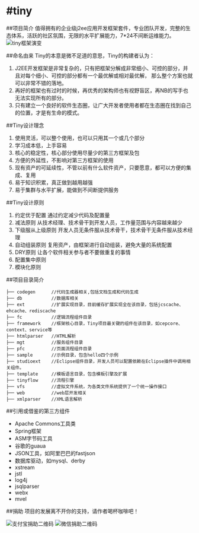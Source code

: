 #tiny 
=====================================
##项目简介
值得拥有的企业级j2ee应用开发框架套件，专业团队开发，完整的生态体系，活跃的社区氛围，无限的水平扩展能力，7*24不间断运维能力。
<br>
![tiny框架演变](http://www.tinygroup.org/confluence/download/attachments/557132/%E6%97%A0%E6%A0%87%E9%A2%98.png?version=1&modificationDate=1401589073689&api=v2)

##命名由来
Tiny的本意是微不足道的意思，Tiny的构建者认为：

1. J2EE开发框架是非常复杂的，只有把框架分解成非常细小、可控的部分，并且对每个细小、可控的部分都有一个最优解或相对最优解， 那么整个方案也就可以非常不错的落地。
2. 再好的框架也有过时的时候，再优秀的架构师也有视野盲区，再NB的写手也无法实现所有的部分。
3. 只有建立一个良好的软件生态圈，让广大开发者使用者都在生态圈在找到自己的位置，才是有生命的模式。

##Tiny设计理念
1. 使用灵活，可以整个使用，也可以只用其一个或几个部分
2. 学习成本低，上手容易
3. 核心的稳定性，核心部分使用尽量少的第三方框架及包
4. 方便的外延性，不影响对第三方框架的使用
5. 现有资产的可延续性，不管以前有什么软件资产，只要愿意，都可以方便的集成、复用
6. 易于知识积累，真正做到越用越强
7. 易于集群与水平扩展，能做到不间断提供服务


##Tiny设计原则
1. 约定优于配置
   通过约定减少代码及配置量
2. 减法原则
   从技术经理、技术骨干到开发人员，工作量范围与内容越来越少
3. 下级服从上级原则
   开发人员无条件服从技术骨干，技术骨干无条件服从技术经理
4. 自动组装原则
   复用资产，由框架进行自动组装，避免大量的系统配置
5. DRY原则
   让各个软件相关参与者不要做重复的事情
6. 配置集中原则
7. 模块化原则

##项目目录简介

	├── codegen      //代码生成器相关,包括文档生成和代码生成
	├── db           //数据库相关
	├── ext          //扩展实现目录，目前缓存扩展实现全在该目录，包括jcscache、ehcache、rediscache
	├── fc           //逻辑流程组件目录
	├── framework    //框架核心目录，Tiny项目最关键的组件在该目录，如cepcore、context、service等
	├── htmlparser   //HTML解析
	├── mgt          //服务组件目录
	├── pfc          //页面流程组件目录
	├── sample       //示例目录，包含hello四个示例
	├── studioext    //Eclipse组件目录，开发人员可以配置依赖在Eclipse插件中调用相关组件。
	├── template     //模板语言目录，包含模板引擎及扩展
	├── tinyflow     //流程引擎
	├── vfs          //虚拟文件系统，为各类文件系统提供了一个统一操作接口
	├── web          //web层开发相关
	├── xmlparser    //XML语言解析

##引用或借鉴的第三方组件
* Apache Commons工具类
* Spring框架
* ASM字节码工具
* 谷歌的guaua
* JSON工具，如阿里巴巴的fastjson
* 数据库驱动，如mysql、derby
* xstream
* jstl
* log4j
* jsqlparser
* webx
* mvel

##捐助
项目的发展离不开你的支持，请作者喝杯咖啡吧！

![支付宝捐助二维码](http://git.oschina.net/uploads/images/2016/0512/100018_5efd5e7c_97800.png "支付宝")
![微信捐助二维码](http://git.oschina.net/uploads/images/2016/0512/100855_ff8c0b55_97800.png "微信")